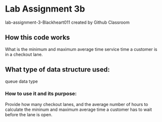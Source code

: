 # Lab Assignment 3b
lab-assignment-3-Blackheart011 created by Github Classroom

## How this code works
What is the minimum and maximum average time service time a customer is in a checkout lane.

## What type of data structure used:
queue data type

### How to use it and its purpose:
Provide how many checkout lanes, and the average number of hours to calculate the mininum and maximum average time a customer has to wait before the lane is open.
